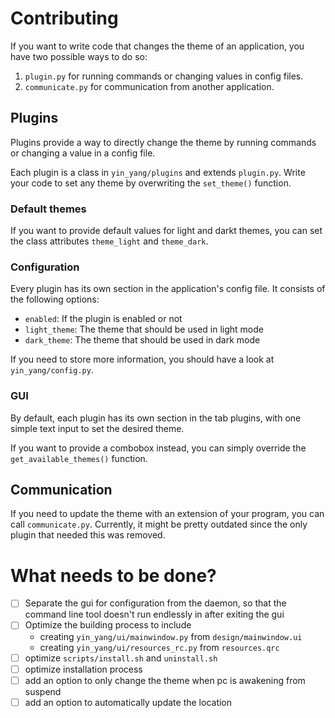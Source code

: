 # Contributing

If you want to write code that changes the theme of an application,
you have two possible ways to do so:

1. `plugin.py` for running commands or changing values in config files.
2. `communicate.py` for communication from another application.


## Plugins

Plugins provide a way to directly change the theme by running commands or
changing a value in a config file.

Each plugin is a class in `yin_yang/plugins` and extends `plugin.py`.
Write your code to set any theme by overwriting the `set_theme()` function.


### Default themes

If you want to provide default values for light and darkt themes,
you can set the class attributes `theme_light` and `theme_dark`.


### Configuration

Every plugin has its own section in the application's config file.
It consists of the following options:
- `enabled`: If the plugin is enabled or not
- `light_theme`: The theme that should be used in light mode
- `dark_theme`: The theme that should be used in dark mode

If you need to store more information, you should have a look at `yin_yang/config.py`.


### GUI

By default, each plugin has its own section in the tab plugins,
with one simple text input to set the desired theme.

If you want to provide a combobox instead, you can simply override the `get_available_themes()` function.


## Communication

If you need to update the theme with an extension of your program, you can call `communicate.py`.
Currently, it might be pretty outdated since the only plugin that needed this was removed.


# What needs to be done?

- [ ] Separate the gui for configuration from the daemon,
      so that the command line tool doesn't run endlessly in after exiting the gui
- [ ] Optimize the building process to include
  - creating `yin_yang/ui/mainwindow.py` from `design/mainwindow.ui`
  - creating `yin_yang/ui/resources_rc.py` from `resources.qrc`
- [ ] optimize `scripts/install.sh` and `uninstall.sh`
- [ ] optimize installation process
- [ ] add an option to only change the theme when pc is awakening from suspend
- [ ] add an option to automatically update the location
